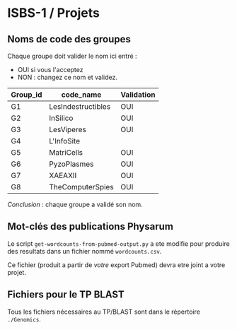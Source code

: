 # ISBS-1 / Projets

## Noms de code des groupes

Chaque groupe doit valider le nom ici entré :

- OUI si vous l'acceptez
- NON : changez ce nom et validez.



| Group_id      | code_name          | Validation |
| ------------- | -------------      | ---        |
| G1            | LesIndestructibles |    OUI     |
| G2            | InSilico           |    OUI     |
| G3            | LesViperes         |OUI         |
| G4            | L'InfoSite         |            |
| G5            | MatriCells         |    OUI     |
| G6            | PyzoPlasmes        |    OUI     |
| G7            | XAEAXII            |    OUI     |
| G8            | TheComputerSpies   |      OUI   |

*Conclusion* : chaque groupe a validé son nom.

## Mot-clés des publications Physarum

Le script `get-wordcounts-from-pubmed-output.py` a ete modifie pour
produire des resultats dans un fichier nommé `wordcounts.csv`.

Ce fichier (produit a partir de *votre* export Pubmed) devra etre
joint a votre projet.

## Fichiers pour le TP BLAST

Tous les fichiers nécessaires au TP/BLAST sont dans le répertoire `./Genomics`.
